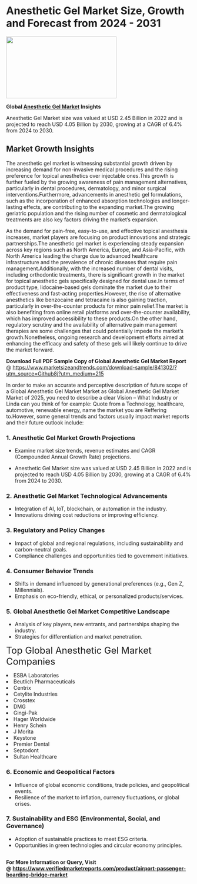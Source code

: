 <H1>Anesthetic Gel Market Size, Growth and Forecast from 2024 - 2031</H1><img class="aligncenter size-medium wp-image-584254" src="https://thirdeyenews.in/wp-content/uploads/2024/09/Global-Market-Research-300x168.jpeg" alt="" width="300" height="168" /><p><strong>Global&nbsp;<a href="https://www.marketsizeandtrends.com/download-sample/841302/?utm_source=Github8j?utm_medium=215">Anesthetic Gel Market</a> Insights</strong></p><p>Anesthetic Gel Market size was valued at USD 2.45 Billion in 2022 and is projected to reach USD 4.05 Billion by 2030, growing at a CAGR of 6.4% from 2024 to 2030.</p><p><h2>Market Growth Insights</h2> <p>The anesthetic gel market is witnessing substantial growth driven by increasing demand for non-invasive medical procedures and the rising preference for topical anesthetics over injectable ones.This growth is further fueled by the growing awareness of pain management alternatives, particularly in dental procedures, dermatology, and minor surgical interventions.Furthermore, advancements in anesthetic gel formulations, such as the incorporation of enhanced absorption technologies and longer-lasting effects, are contributing to the expanding market.The growing geriatric population and the rising number of cosmetic and dermatological treatments are also key factors driving the market’s expansion.</p> <p>As the demand for pain-free, easy-to-use, and effective topical anesthesia increases, market players are focusing on product innovations and strategic partnerships.The anesthetic gel market is experiencing steady expansion across key regions such as North America, Europe, and Asia-Pacific, with North America leading the charge due to advanced healthcare infrastructure and the prevalence of chronic diseases that require pain management.Additionally, with the increased number of dental visits, including orthodontic treatments, there is significant growth in the market for topical anesthetic gels specifically designed for dental use.In terms of product type, lidocaine-based gels dominate the market due to their effectiveness and fast-acting properties.However, the rise of alternative anesthetics like benzocaine and tetracaine is also gaining traction, particularly in over-the-counter products for minor pain relief.The market is also benefiting from online retail platforms and over-the-counter availability, which has improved accessibility to these products.On the other hand, regulatory scrutiny and the availability of alternative pain management therapies are some challenges that could potentially impede the market’s growth.Nonetheless, ongoing research and development efforts aimed at enhancing the efficacy and safety of these gels will likely continue to drive the market forward.</p> <p><span class=""><strong>Download Full PDF Sample Copy of Global Anesthetic Gel Market Report</strong> @ <a href="https://www.marketsizeandtrends.com/download-sample/841302/?utm_source=Github8j?utm_medium=215" target="_blank">https://www.marketsizeandtrends.com/download-sample/841302/?utm_source=Github8j?utm_medium=215</a></span></p><p>In order to make an accurate and perceptive description of future scope of a Global&nbsp;Anesthetic Gel Market Market as Global&nbsp;Anesthetic Gel Market Market of 2025, you need to describe a clear Vision &ndash; What Industry or Linda can you think of for example: Quote from a Technology, healthcare, automotive, renewable energy, name the market you are Reffering to.However, some general trends and factors usually impact market reports and their future outlook include:</p><h3>1.&nbsp;<strong>Anesthetic Gel Market Growth Projections</strong></h3><ul><li>Examine market size trends, revenue estimates and CAGR (Compounded Annual Growth Rate) projections.</li><li><p>Anesthetic Gel Market size was valued at USD 2.45 Billion in 2022 and is projected to reach USD 4.05 Billion by 2030, growing at a CAGR of 6.4% from 2024 to 2030.</p></li></ul><h3>2.&nbsp;<strong>Anesthetic Gel Market Technological Advancements</strong></h3><ul><li>Integration of AI, IoT, blockchain, or automation in the industry.</li><li>Innovations driving cost reductions or improving efficiency.</li></ul><h3>3.&nbsp;<strong>Regulatory and Policy Changes</strong></h3><ul><li>Impact of global and regional regulations, including sustainability and carbon-neutral goals.</li><li>Compliance challenges and opportunities tied to government initiatives.</li></ul><h3>4.&nbsp;<strong>Consumer Behavior Trends</strong></h3><ul><li>Shifts in demand influenced by generational preferences (e.g., Gen Z, Millennials).</li><li>Emphasis on eco-friendly, ethical, or personalized products/services.</li></ul><h3>5.&nbsp;<strong>Global Anesthetic Gel Market Competitive Landscape</strong></h3><ul><li>Analysis of key players, new entrants, and partnerships shaping the industry.</li><li>Strategies for differentiation and market penetration.</li></ul><p data-pm-slice="1 1 []"><span style="color: inherit; font-family: inherit; font-size: 25px;">Top Global Anesthetic Gel Market Companies</span></p><div class="" data-test-id=""><p><li>ESBA Laboratories</li><li> Beutlich Pharmaceuticals</li><li> Centrix</li><li> Cetylite Industries</li><li> Crosstex</li><li> DMG</li><li> Gingi-Pak</li><li> Hager Worldwide</li><li> Henry Schein</li><li> J Morita</li><li> Keystone</li><li> Premier Dental</li><li> Septodont</li><li> Sultan Healthcare</li></p></div><h3>6.&nbsp;<strong>Economic and Geopolitical Factors</strong></h3><ul><li>Influence of global economic conditions, trade policies, and geopolitical events.</li><li>Resilience of the market to inflation, currency fluctuations, or global crises.</li></ul><h3>7.&nbsp;<strong>Sustainability and ESG (Environmental, Social, and Governance)</strong></h3><ul><li>Adoption of sustainable practices to meet ESG criteria.</li><li>Opportunities in green technologies and circular economy principles.</li></ul><h2><strong style="font-size: 14px;">For More Information or Query, Visit @&nbsp;</strong><a style="background-color: #ffffff; font-size: 14px;" href="https://www.marketsizeandtrends.com/report/anesthetic-gel-market/" target="_blank">https://www.verifiedmarketreports.com/product/airport-passenger-boarding-bridge-market</a></h2>